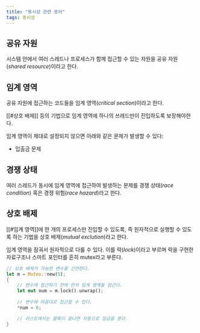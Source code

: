 ```yaml
---
title: "동시성 관련 용어"
tags: 동시성
---
```

## 공유 자원

시스템 안에서 여러 스레드나 프로세스가 함께 접근할 수 있는 자원을 공유 자원(*shared resource*)이라고 한다.

## 임계 영역

공유 자원에 접근하는 코드들을 임계 영역(*critical section*)이라고 한다.

[[#상호 배제]] 등의 기법으로 임계 영역에 하나의 쓰레드만이 진입하도록 보장해야한다.

임계 영역이 제대로 설정되지 않으면 아래와 같은 문제가 발생할 수 있다:
- 입출금 문제

## 경쟁 상태

여러 스레드가 동시에 임계 영역에 접근하여 발생하는 문제를 경쟁 상태(*race condition*) 혹은 경쟁 위험(*race hazard*)라고 한다.

## 상호 배제

[[#임계 영역]]에 한 개의 프로세스만 진입할 수 있도록, 즉 원자적으로 실행할 수 있도록 하는 기법을 상호 배제(*mutual exclution*)라고 한다.

임계 영역을 잠궈서 원자적으로 다룰 수 있다. 이를 락(*lock*)이라고 부르며 락을 구현한 자료구조나 스마트 포인터를 흔히 mutex라고 부른다.

```rust
// 상호 배제가 가능한 변수를 선언한다.
let m = Mutex::new(5);
{
    // 변수에 접근하기 전에 먼저 임계 영역을 잠근다.
	let mut num = m.lock().unwrap();
	
	// 변수에 마음대로 접근할 수 있다.
	*num = 6;

    // 러스트에서는 블록이 끝나면 자동으로 잠금을 푼다.
}
```